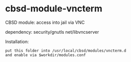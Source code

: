# cbsd-module-vncterm
CBSD module: access into jail via VNC

dependency: security/gnutls net/libvncserver

Installation:

	put this folder into /usr/local/cbsd/modules/vncterm.d
	and enable via $workdir/modules.conf

